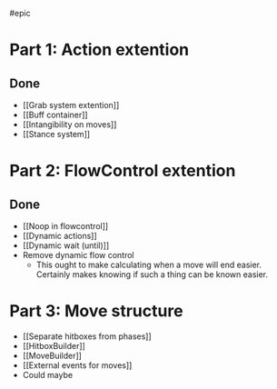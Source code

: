 #epic 

# Part 1: Action extention

## Done
- [[Grab system extention]]
- [[Buff container]]
- [[Intangibility on moves]]
- [[Stance system]]

# Part 2: FlowControl extention


## Done
- [[Noop in flowcontrol]]
- [[Dynamic actions]]
- [[Dynamic wait (until)]]
- Remove dynamic flow control
	- This ought to make calculating when a move will end easier. Certainly makes knowing if such a thing can be known easier.

# Part 3: Move structure
- [[Separate hitboxes from phases]]
- [[HitboxBuilder]]
- [[MoveBuilder]]
- [[External events for moves]]
- Could maybe